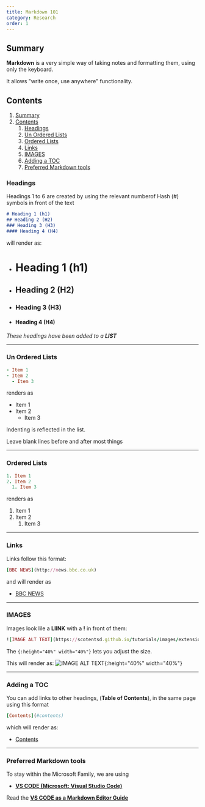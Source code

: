 ```yaml
---
title: Markdown 101
category: Research
order: 1
---
```

## Summary
**Markdown** is a very simple way of taking notes and formatting them, using only the keyboard.

It allows "write once, use anywhere" functionality. 

## Contents
1. [Summary](#summary)
2. [Contents](#contents)
   1. [Headings](#headings)
   2. [Un Ordered Lists](#un-ordered-lists)
   3. [Ordered Lists](#ordered-lists)
   4. [Links](#links)
   5. [IMAGES](#images)
   6. [Adding a TOC](#adding-a-toc)
   7. [Preferred Markdown tools](#preferred-markdown-tools)

### Headings

Headings 1 to 6 are created by using the relevant numberof Hash (#) symbols in front of the text

```markdown
# Heading 1 (h1)
## Heading 2 (H2)
### Heading 3 (H3)
#### Heading 4 (H4)
```

will render as:
- # Heading 1 (h1)
- ## Heading 2 (H2)
- ### Heading 3 (H3)
- #### Heading 4 (H4)
_These headings have been added to a **LIST**_

---

### Un Ordered Lists

```ruby
- Item 1
- Item 2
  - Item 3
```

renders as 

- Item 1
- Item 2
  - Item 3
  
Indenting is reflected in the list. 

Leave blank lines before and after most things

---

### Ordered Lists
```ruby
1. Item 1
2. Item 2
  1. Item 3
```

renders as 

1. Item 1
2. Item 2
   1. Item 3

---

### Links

Links follow this format:

```ruby
[BBC NEWS](http://news.bbc.co.uk)
```

and will render as

- [BBC NEWS](http://news.bbc.co.uk)

---

### IMAGES

Images look lile a **LIINK** with a **!** in front of them:

```ruby
![IMAGE ALT TEXT](https://scotentsd.github.io/tutorials/images/extensionsearch.png){:height="40%" width="40%"}
```
The ```{:height="40%" width="40%"}``` lets you adjust the size.


This will render as:
![IMAGE ALT TEXT](https://scotentsd.github.io/tutorials/images/extensionsearch.png){:height="40%" width="40%"}

---

### Adding a TOC

You can add links to other headings, (**Table of Contents**), in the same page using this format

```ruby
[Contents](#contents)
```

which will render as:

- [Contents](#contents)

---

### Preferred Markdown tools
To stay within the Microsoft Family, we are using 
- **[VS CODE (Microsoft: Visual Studio Code)](https://code.visualstudio.com)**

Read the **[VS CODE as a Markdown Editor Guide](https://scotentsd.github.io/tutorials/Content/VSCode/)**
  